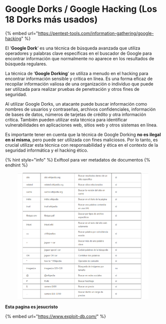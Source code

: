 # Google Dorks / Google Hacking (Los 18 Dorks más usados)

{% embed url="https://pentest-tools.com/information-gathering/google-hacking" %}

El ‘**Google Dork**‘ es una técnica de búsqueda avanzada que utiliza operadores y palabras clave específicas en el buscador de Google para encontrar información que normalmente no aparece en los resultados de búsqueda regulares.

La técnica de ‘**Google Dorking**‘ se utiliza a menudo en el hacking para encontrar información sensible y crítica en línea. Es una forma eficaz de recopilar información valiosa de una organización o individuo que puede ser utilizada para realizar pruebas de penetración y otros fines de seguridad.

Al utilizar Google Dorks, un atacante puede buscar información como nombres de usuarios y contraseñas, archivos confidenciales, información de bases de datos, números de tarjetas de crédito y otra información crítica. También pueden utilizar esta técnica para identificar vulnerabilidades en aplicaciones web, sitios web y otros sistemas en línea.

Es importante tener en cuenta que la técnica de Google Dorking **no es ilegal en sí misma**, pero puede ser utilizada con fines maliciosos. Por lo tanto, es crucial utilizar esta técnica con responsabilidad y ética en el contexto de la seguridad informática y el hacking ético.

{% hint style="info" %}
Exiftool para ver metadatos de documentos
{% endhint %}

<figure><img src="../../../.gitbook/assets/image (10) (1) (1).png" alt=""><figcaption></figcaption></figure>

**Esta pagina es jesucristo**

{% embed url="https://www.exploit-db.com/" %}
